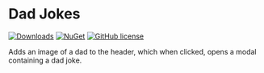 # Dad Jokes 

[![Downloads](https://img.shields.io/nuget/dt/Umbraco.Community.DadJokes?color=cc9900)](https://www.nuget.org/packages/Umbraco.Community.DadJokes/)
[![NuGet](https://img.shields.io/nuget/vpre/Umbraco.Community.DadJokes?color=0273B3)](https://www.nuget.org/packages/Umbraco.Community.DadJokes)
[![GitHub license](https://img.shields.io/github/license/jonathoncove1/umbraco-dadjokes?color=8AB803)](https://github.com/jonathoncove1/umbraco-dadjokes/blob/main/LICENSE)

Adds an image of a dad to the header, which when clicked, opens a modal containing a dad joke.